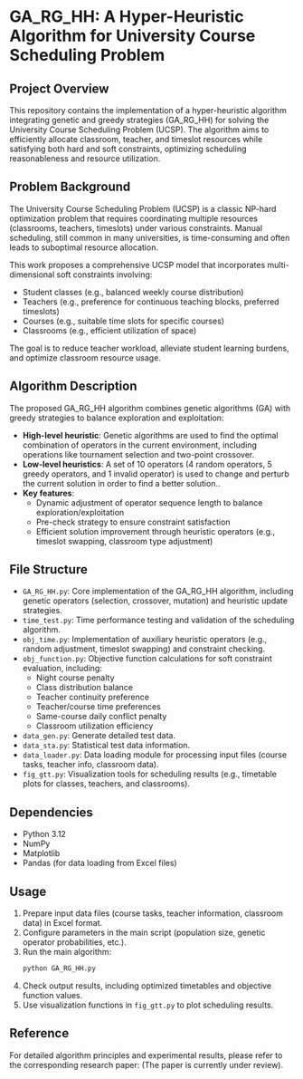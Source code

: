 # GA_RG_HH: A Hyper-Heuristic Algorithm for University Course Scheduling Problem

## Project Overview
This repository contains the implementation of a hyper-heuristic algorithm integrating genetic and greedy strategies (GA_RG_HH) for solving the University Course Scheduling Problem (UCSP). The algorithm aims to efficiently allocate classroom, teacher, and timeslot resources while satisfying both hard and soft constraints, optimizing scheduling reasonableness and resource utilization.


## Problem Background
The University Course Scheduling Problem (UCSP) is a classic NP-hard optimization problem that requires coordinating multiple resources (classrooms, teachers, timeslots) under various constraints. Manual scheduling, still common in many universities, is time-consuming and often leads to suboptimal resource allocation.

This work proposes a comprehensive UCSP model that incorporates multi-dimensional soft constraints involving:
- Student classes (e.g., balanced weekly course distribution)
- Teachers (e.g., preference for continuous teaching blocks, preferred timeslots)
- Courses (e.g., suitable time slots for specific courses)
- Classrooms (e.g., efficient utilization of space)

The goal is to reduce teacher workload, alleviate student learning burdens, and optimize classroom resource usage.


## Algorithm Description
The proposed GA_RG_HH algorithm combines genetic algorithms (GA) with greedy strategies to balance exploration and exploitation:

- **High-level heuristic**: Genetic algorithms are used to find the optimal combination of operators in the current environment, including operations like tournament selection and two-point crossover.
- **Low-level heuristics**: A set of 10 operators (4 random operators, 5 greedy operators, and 1 invalid operator) is used to change and perturb the current solution in order to find a better solution..
- **Key features**:
  - Dynamic adjustment of operator sequence length to balance exploration/exploitation
  - Pre-check strategy to ensure constraint satisfaction
  - Efficient solution improvement through heuristic operators (e.g., timeslot swapping, classroom type adjustment)


## File Structure
- `GA_RG_HH.py`: Core implementation of the GA_RG_HH algorithm, including genetic operators (selection, crossover, mutation) and heuristic update strategies.
- `time_test.py`: Time performance testing and validation of the scheduling algorithm.
- `obj_time.py`: Implementation of auxiliary heuristic operators (e.g., random adjustment, timeslot swapping) and constraint checking.
- `obj_function.py`: Objective function calculations for soft constraint evaluation, including:
  - Night course penalty
  - Class distribution balance
  - Teacher continuity preference
  - Teacher/course time preferences
  - Same-course daily conflict penalty
  - Classroom utilization efficiency
- `data_gen.py`: Generate detailed test data.
- `data_sta.py`: Statistical test data information.
- `data_loader.py`: Data loading module for processing input files (course tasks, teacher info, classroom data).
- `fig_gtt.py`: Visualization tools for scheduling results (e.g., timetable plots for classes, teachers, and classrooms).


## Dependencies
- Python 3.12
- NumPy
- Matplotlib
- Pandas (for data loading from Excel files)


## Usage
1. Prepare input data files (course tasks, teacher information, classroom data) in Excel format.
2. Configure parameters in the main script (population size, genetic operator probabilities, etc.).
3. Run the main algorithm:
   ```bash
   python GA_RG_HH.py
   ```
4. Check output results, including optimized timetables and objective function values.
5. Use visualization functions in `fig_gtt.py` to plot scheduling results.


## Reference
For detailed algorithm principles and experimental results, please refer to the corresponding research paper:
(The paper is currently under review).

